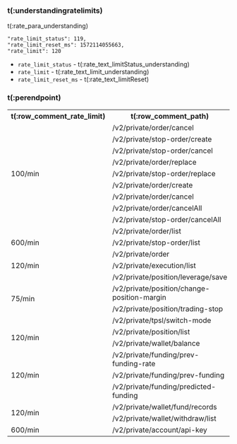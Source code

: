 ### t(:understandingratelimits)
t(:rate_para_understanding)

```
"rate_limit_status": 119,
"rate_limit_reset_ms": 1572114055663,
"rate_limit": 120
```

* `rate_limit_status` - t(:rate_text_limitStatus_understanding)
* `rate_limit` - t(:rate_text_limit_understanding)
* `rate_limit_reset_ms` - t(:rate_text_limitReset)

### t(:perendpoint)
<table class="custom_table">
  <tr>
    <th>t(:row_comment_rate_limit)</th>
    <th>t(:row_comment_path)</th>
    <th>t(:row_comment_consume)</th>
  </tr>
  <tr>
    <td rowspan="10">100/min</td>  
  </tr>
  <tr><td>/v2/private/order/cancel       </td><td>1 / request</td></tr>
  <tr><td>/v2/private/stop-order/create  </td><td>1 / request</td></tr>
  <tr><td>/v2/private/stop-order/cancel  </td><td>1 / request</td></tr>
  <tr><td>/v2/private/order/replace      </td><td>1 / request</td></tr>
  <tr><td>/v2/private/stop-order/replace </td><td>1 / request</td></tr>
  <tr><td>/v2/private/order/create     </td><td>1 / request</td></tr>
  <tr><td>/v2/private/order/cancel     </td><td>1 / request</td></tr>
  <tr><td>/v2/private/order/cancelAll  </td><td>10 / request</td></tr>
  <tr><td>/v2/private/stop-order/cancelAll </td><td>10 / request</td></tr>
  <tr>
    <td rowspan="3">600/min</td>
    <td>/v2/private/order/list </td>
    <td>1 / request</td>
  </tr>
  <tr><td>/v2/private/stop-order/list </td><td>1 / request</td></tr>
  <tr><td>/v2/private/order </td><td>1 / request</td></tr>
  <tr>
    <td>120/min</td>
    <td>/v2/private/execution/list</td>
    <td>1 / request</td>
  </tr>
  <tr>
    <td rowspan="4">75/min</td>
    <td>/v2/private/position/leverage/save </td>
    <td>1 / request</td>
  </tr>
  <tr><td>/v2/private/position/change-position-margin</td><td>1 / request</td></tr>
  <tr><td>/v2/private/position/trading-stop</td><td>1 / request</td></tr>
  <tr><td>/v2/private/tpsl/switch-mode</td><td>1 / request</td></tr>
  <tr>
    <td rowspan="3">120/min</td>
  </tr>
  <tr><td>/v2/private/position/list</td><td>1 / request</td></tr>
    <tr><td>/v2/private/wallet/balance</td><td>1 / request</td></tr>
  <tr>
    <td rowspan="4">120/min</td>
    <tr><td>/v2/private/funding/prev-funding-rate</td>
    <td>1 / request</td>
  </tr>
  <tr><td>/v2/private/funding/prev-funding</td><td>1 / request</td></tr>
  <tr><td>/v2/private/funding/predicted-funding</td><td>1 / request</td></tr>
  <tr>
    <td rowspan="3">120/min</td>
    <tr><td>/v2/private/wallet/fund/records</td>
    <td>1 / request</td>
  </tr>
<tr><td>/v2/private/wallet/withdraw/list</td><td>1 / request</td></tr>
<tr>
    <td rowspan="2">600/min</td>
    <tr><td>/v2/private/account/api-key</td>
    <td>1 / request</td>
  </tr>
</table>
